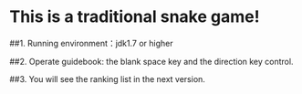 # This is a traditional snake game!

##1. Running environment：jdk1.7 or higher

##2. Operate guidebook: the blank space key and the direction key control.

##3. You will see the ranking list in the next version.